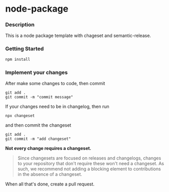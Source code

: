 # node-package

### Description

This is a node package template with chageset and semantic-release.

### Getting Started

```bash
npm install
```

### Implement your changes

After make some changes to code, then commit

```
git add .
git commit -m "commit message"
```

If your changes need to be in changelog, then run

```
npx changeset
```

and then commit the changeset

```
git add .
git commit -m "add changeset"
```

**Not every change requires a changeset.**

> Since changesets are focused on releases and changelogs, changes to your repository that don't require these won't need a changeset. As such, we recommend not adding a blocking element to contributions in the absence of a changeset.

When all that's done, create a pull request.
